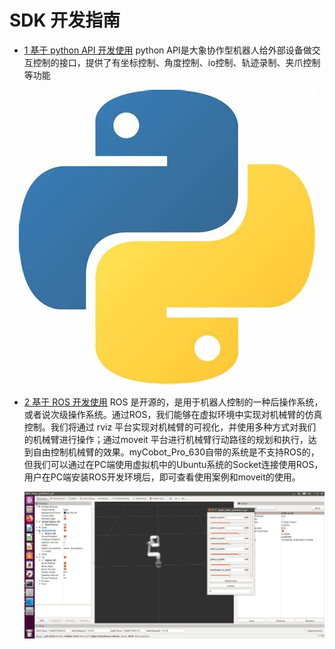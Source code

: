 # SDK 开发指南

- [ 1 基于 python API 开发使用](./6.1-Python/6.1.2-ApplicationBasePython.md)
python API是大象协作型机器人给外部设备做交互控制的接口，提供了有坐标控制、角度控制、io控制、轨迹录制、夹爪控制等功能

<div align=center><img src="../resources/6-SDKDevelopment/pythonlogo.jpg"></div>


- [2 基于 ROS 开发使用](../11-ApplicationBaseROS/11.1-ROS1/README.md)
  ROS 是开源的，是用于机器人控制的一种后操作系统，或者说次级操作系统。通过ROS，我们能够在虚拟环境中实现对机械臂的仿真控制。我们将通过 rviz 平台实现对机械臂的可视化，并使用多种方式对我们的机械臂进行操作；通过moveit 平台进行机械臂行动路径的规划和执行，达到自由控制机械臂的效果。myCobot_Pro_630自带的系统是不支持ROS的，但我们可以通过在PC端使用虚拟机中的Ubuntu系统的Socket连接使用ROS，用户在PC端安装ROS开发环境后，即可查看使用案例和moveit的使用。

  <div align=center><img src="../resources/2-serialproduct/myCobot Pro 600/Chinese/ros.jpg"></div>
